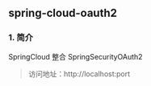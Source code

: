 ## spring-cloud-oauth2

### 1. 简介

SpringCloud 整合 SpringSecurityOAuth2

> 访问地址：http://localhost:port
>

